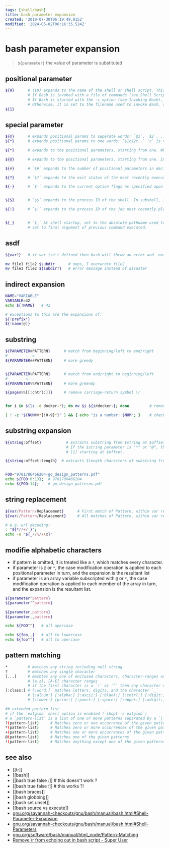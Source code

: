 ```yaml
---
tags: [shell/bash]
title: bash parameter expansion
created: '2019-07-30T06:19:49.015Z'
modified: '2024-05-02T06:16:35.524Z'
---
```


# bash parameter expansion 

> `${parameter}` the value of parameter is substituted

## positional parameter

```sh
${0}      # ($0) expands to the name of the shell or shell script. This is set at shell initialization. 
          # If Bash is invoked with a file of commands (see Shell Scripts), $0 is set to the name of that file. 
          # If Bash is started with the -c option (see Invoking Bash), then $0 is set to the first argument after the string to be executed, if one is present. 
          # Otherwise, it is set to the filename used to invoke Bash, as given by argument zero.
${1}
```

## special parameter

```sh
${@}      # expands positional params to seperate words: `$1`, `$2`, ..`$N`
${*}      # expands positional params to one words: `$1c$2c..` `c` is the first character of `IFS`

${*}      # expands to the positional parameters, starting from one. When the expansion is not within double quotes, each positional parameter expands to a separate word. In contexts where it is performed, those words are subject to further word splitting and pathname expansion. When the expansion occurs within double quotes, it expands to a single word with the value of each parameter separated by the first character of the IFS special variable. That is, "$*" is equivalent to "$1c$2c…", where c is the first character of the value of the IFS variable. If IFS is unset, the parameters are separated by spaces. If IFS is null, the parameters are joined without intervening separators.

${@}      # expands to the positional parameters, starting from one. In contexts where word splitting is performed, this expands each positional parameter to a separate word; if not within double quotes, these words are subject to word splitting. In contexts where word splitting is not performed, this expands to a single word with each positional parameter separated by a space. When the expansion occurs within double quotes, and word splitting is performed, each parameter expands to a separate word. That is, "$@" is equivalent to "$1" "$2" …. If the double-quoted expansion occurs within a word, the expansion of the first parameter is joined with the beginning part of the original word, and the expansion of the last parameter is joined with the last part of the original word. When there are no positional parameters, "$@" and $@ expand to nothing (i.e., they are removed).

${#}      # `$#` expands to the number of positional parameters in decimal.

${?}      # `$?` expands to the exit status of the most recently executed foreground pipeline.

${-}      # `$-` expands to the current option flags as specified upon invocation, by the set builtin command, or those set by the shell itself (such as the -i option).


${$}      # `$$` expands to the process ID of the shell. In subshell, it expands to the process ID of the invoking shell, not the subshell

${!}      # `$!` expands to the process ID of the job most recently placed into the background, whether executed as an asynchronous command or using the bg builtin (see Job Control Builtins).


${_}      # `$_` At shell startup, set to the absolute pathname used to invoke the shell or shell script being executed 
          # set to final argument of previous command executed.
```

## asdf

```sh
${var?}   # if var isn't defined then bash will throw an error and _not_ execute, instead of expanding it to ""

mv file1 file2 $subdir      # oops, I overwrote file2
mv file1 file2 ${subdir?}   # error message instead of disaster
```

## indirect expansion

```sh
NAME="VARIABLE"
VARIABLE=42
echo ${!NAME}   # 42

# exceptions to this are the expansions of:
${!prefix*} 
${!name[@]}
```

## substring

```sh
${PARAMETER#PATTERN}      # match from beginning/left to end/right
#        --->
${PARAMETER##PATTERN}     # more greedy


${PARAMETER%PATTERN}      # match from end/right to beginning/left
#        <---   
${PARAMETER%%PATTERN}     # more greendy

${pages%%[[:cntrl:]]}     # remove carriage-return symbol \r


for i in $(ls -d docker-*); do mv $i ${i#docker-}; done         # remove prefix "docker-" from directories

[ ! -z "${NUM##*[!0-9]*}" ] && { echo "is a number: $NUM"; }    # check if number
```

## substring expansion

```sh
${string:offset}           # Extracts substring from $string at $offset
                           # If the $string parameter is "*" or "@", then this extracts the positional parameters, 
                           # [1] starting at $offset.

${string:offset:length}  # extracts $length characters of substring from $string at $offset.


FOO="9781786466204-go_design_patterns.pdf"
echo ${FOO:0:13};  # 9781786466204
echo ${FOO:14};    # go_design_patterns.pdf
```

## string replacement

```sh
${var/Pattern/Replacement}      # First match of Pattern, within var replaced with Replacement
${var//Pattern/Replacement}     # All matches of Pattern, within var replaced with Replacement

# e.g. url decoding:
: "${*//+/ }";
echo -e "${_//%/\\x}"
```

##  modifie alphabetic characters

- if pattern is omitted, it is treated like a `?`, which matches every character. 
- if parameter is `@` or `*`, the case modification operation is applied to each positional parameter in turn, and the expansion is the resultant list
- if parameter is an array variable subscripted with `@` or `*`, the case modification operation is applied to each member of the array in turn, and the expansion is the resultant list.

```sh
${parameter^pattern}
${parameter^^pattern}

${parameter,pattern}
${parameter,,pattern}

echo ${FOO^^}   # all upercase

echo ${foo,,}   # all to lowercase
echo ${foo^^}   # all to upercase
```

## pattern matching

```sh
*         # matches any string including null string
?         # matches any single character
[...]     # machtes any one of enclosed characters, character-ranges and character classes
          # [a-z], [A-E] character ranges
          # if the first character is a `!` or `^` then any character not enclosed is matched
[:class:] # [:word:]  matches letters, digits, and the character `_`
          # [:alnum:] [:alpha:] [:ascii:] [:blank:] [:cntrl:] [:digit:] [:graph:] 
          # [:lower:] [print:] [:punct:] [:space:] [:upper:] [:xdigit:]

## extended pattern list
# if the `extglob` shell option is enabled (`shopt -s extglob`)
# a `pattern-list` is a list of one or more patterns separated by a `|`
?(pattern-list)     # Matches zero or one occurrence of the given patterns
*(pattern-list)     # Matches zero or more occurrences of the given patterns
+(pattern-list)     # Matches one or more occurrences of the given patterns
@(pattern-list)     # Matches one of the given patterns
!(pattern-list)     # Matches anything except one of the given patterns
```

## see also

- [[tr]]
- [[bash]]
- [[bash true false :]]   # this doesn't work ?
- [[bash true false ꞉]]   # this works ?!
- [[bash braces]]
- [[bash globbing]]
- [[bash set unset]]
- [[bash source vs execute]]
- [gnu.org/savannah-checkouts/gnu/bash/manual/bash.html#Shell-Parameter-Expansion](https://www.gnu.org/savannah-checkouts/gnu/bash/manual/bash.html#Shell-Parameter-Expansion)
- [gnu.org/savannah-checkouts/gnu/bash/manual/bash.html#Shell-Parameters](https://www.gnu.org/savannah-checkouts/gnu/bash/manual/bash.html#Shell-Parameters)
- [gnu.org/software/bash/manual/html_node/Pattern-Matching](https://www.gnu.org/software/bash/manual/html_node/Pattern-Matching.html)
- [Remove \\r from echoing out in bash script - Super User](https://superuser.com/a/1215968)
